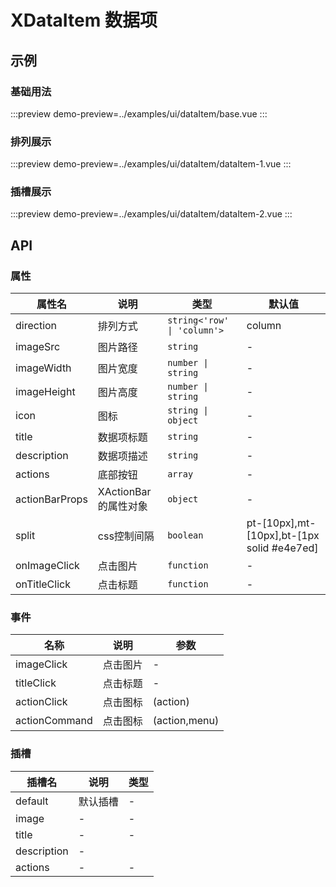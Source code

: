 # XDataItem 数据项

## 示例

### 基础用法

:::preview
demo-preview=../examples/ui/dataItem/base.vue
:::

### 排列展示

:::preview
demo-preview=../examples/ui/dataItem/dataItem-1.vue
:::

### 插槽展示

:::preview
demo-preview=../examples/ui/dataItem/dataItem-2.vue
:::

## API

### 属性

| 属性名         | 说明                  | 类型                        | 默认值                                     |
| -------------- | --------------------- | --------------------------- | ------------------------------------------ |
| direction      | 排列方式              | `string<'row' \| 'column'>` | column                                     |
| imageSrc       | 图片路径              | `string`                    | -                                          |
| imageWidth     | 图片宽度              | `number \| string`          | -                                          |
| imageHeight    | 图片高度              | `number \| string`          | -                                          |
| icon           | 图标                  | `string \| object`          | -                                          |
| title          | 数据项标题            | `string`                    | -                                          |
| description    | 数据项描述            | `string`                    | -                                          |
| actions        | 底部按钮              | `array`                     | -                                          |
| actionBarProps | XActionBar 的属性对象 | `object`                    | -                                          |
| split          | css控制间隔           | `boolean`                   | pt-[10px],mt-[10px],bt-[1px solid #e4e7ed] |
| onImageClick   | 点击图片              | `function`                  | -                                          |
| onTitleClick   | 点击标题              | `function`                  | -                                          |

### 事件

| 名称          | 说明     | 参数          |
| ------------- | -------- | ------------- |
| imageClick    | 点击图片 | -             |
| titleClick    | 点击标题 | -             |
| actionClick   | 点击图标 | (action)      |
| actionCommand | 点击图标 | (action,menu) |

### 插槽

| 插槽名      | 说明     | 类型 |
| ----------- | -------- | ---- |
| default     | 默认插槽 | -    |
| image       | -        | -    |
| title       | -        | -    |
| description | -        |
| actions     | -        | -    |
